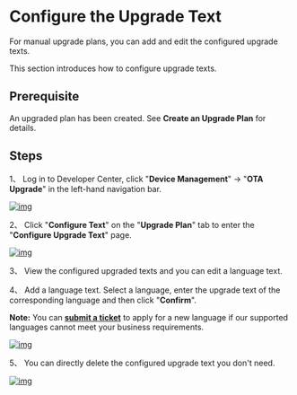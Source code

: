 # Configure the Upgrade Text

For manual upgrade plans, you can add and edit the configured upgrade texts.

This section introduces how to configure upgrade texts.

## Prerequisite

An upgraded plan has been created. See **Create an Upgrade Plan** for details.

## Steps

1、  Log in to Developer Center, click "**Device Management**" → "**OTA Upgrade**" in the left-hand navigation bar.

 <a data-fancybox title="img" href="/en/guide/ota/ota17.png">![img](/en/guide/ota/ota17.png)</a>

2、  Click "**Configure Text**" on the "**Upgrade Plan**" tab to enter the "**Configure Upgrade Text**" page.

 <a data-fancybox title="img" href="/en/guide/ota/ota18.png">![img](/en/guide/ota/ota18.png)</a>

3、  View the configured upgraded texts and you can edit a language text.

4、  Add a language text. Select a language, enter the upgrade text of the corresponding language and then click "**Confirm**".

**Note:** You can [**submit a ticket**](/personalCenter/WorkOrder) to apply for a new language if our supported languages cannot meet your business requirements.

 <a data-fancybox title="img" href="/en/guide/ota/ota19.png">![img](/en/guide/ota/ota19.png)</a>

5、  You can directly delete the configured upgrade text you don't need.


<a data-fancybox title="img" href="/en/guide/ota/ota20.png">![img](/en/guide/ota/ota20.png)</a>

